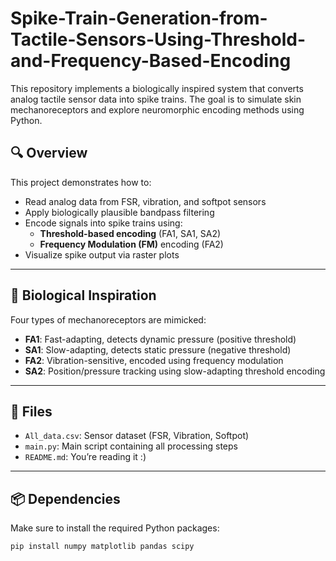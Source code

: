 # Spike-Train-Generation-from-Tactile-Sensors-Using-Threshold-and-Frequency-Based-Encoding

This repository implements a biologically inspired system that converts analog tactile sensor data into spike trains. The goal is to simulate skin mechanoreceptors and explore neuromorphic encoding methods using Python.

## 🔍 Overview

This project demonstrates how to:

- Read analog data from FSR, vibration, and softpot sensors
- Apply biologically plausible bandpass filtering
- Encode signals into spike trains using:
  - **Threshold-based encoding** (FA1, SA1, SA2)
  - **Frequency Modulation (FM)** encoding (FA2)
- Visualize spike output via raster plots

---

## 🧠 Biological Inspiration

Four types of mechanoreceptors are mimicked:
- **FA1**: Fast-adapting, detects dynamic pressure (positive threshold)
- **SA1**: Slow-adapting, detects static pressure (negative threshold)
- **FA2**: Vibration-sensitive, encoded using frequency modulation
- **SA2**: Position/pressure tracking using slow-adapting threshold encoding

---

## 📁 Files

- `All_data.csv`: Sensor dataset (FSR, Vibration, Softpot)
- `main.py`: Main script containing all processing steps
- `README.md`: You’re reading it :)

---

## 📦 Dependencies

Make sure to install the required Python packages:

```bash
pip install numpy matplotlib pandas scipy
